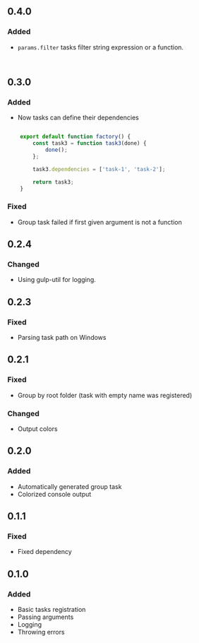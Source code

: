 ## 0.4.0
### Added
* ```params.filter``` tasks filter string expression or a function.
```js
    
```

## 0.3.0
### Added
* Now tasks can define their dependencies    

```js

    export default function factory() {
        const task3 = function task3(done) {
            done();
        };

        task3.dependencies = ['task-1', 'task-2'];

        return task3;
    }

```

### Fixed
* Group task failed if first given argument is not a function

## 0.2.4
### Changed
* Using gulp-util for logging.

## 0.2.3

### Fixed
* Parsing task path on Windows

## 0.2.1

### Fixed
* Group by root folder (task with empty name was registered)

### Changed
* Output colors

## 0.2.0

### Added

* Automatically generated group task
* Colorized console output

## 0.1.1

### Fixed

* Fixed dependency

## 0.1.0

### Added

* Basic tasks registration
* Passing arguments
* Logging
* Throwing errors
